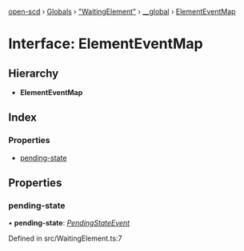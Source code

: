 [open-scd](../README.md) › [Globals](../globals.md) › ["WaitingElement"](../modules/_waitingelement_.md) › [__global](../modules/_waitingelement_.__global.md) › [ElementEventMap](_waitingelement_.__global.elementeventmap.md)

# Interface: ElementEventMap

## Hierarchy

* **ElementEventMap**

## Index

### Properties

* [pending-state](_waitingelement_.__global.elementeventmap.md#pending-state)

## Properties

###  pending-state

• **pending-state**: *[PendingStateEvent](../modules/_waitingelement_.md#pendingstateevent)*

Defined in src/WaitingElement.ts:7
